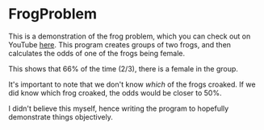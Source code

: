 # FrogProblem
This is a demonstration of the frog problem, which you can check out on YouTube [here](https://www.youtube.com/watch?v=cpwSGsb-rTs).
This program creates groups of two frogs, and then calculates the odds of one of the frogs being female.

This shows that 66% of the time (2/3), there is a female in the group. 

It's important to note that we don't know *which* of the frogs croaked. If we did know which frog croaked, the odds would be closer to 50%.

I didn't believe this myself, hence writing the program to hopefully demonstrate things objectively.
